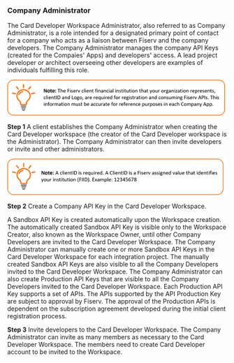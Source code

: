 ### Company Administrator

The Card Developer Workspace Administrator, also referred to as Company Administrator, is a role intended for a designated primary point of contact for a company who acts as a liaison between Fiserv and the company developers. The Company Administrator manages the company API Keys (created for the Compaies' Apps) and developers' access. A lead project developer or architect overseeing other developers are examples of individuals fulfilling this role.

 
![](assets/images/company-admin-note-1.png)

 
**Step 1** A client establishes the Company Administrator when creating the Card Developer workspace (the creator of the Card Developer workspace is the Administrator). The Company Administrator can then invite developers or invite and other administrators.   


![](assets/images/company-admin-note-2.png)
 

**Step 2** Create a Company API Key in the Card Developer Workspace.

A Sandbox API Key is created automatically upon the Workspace creation. The automatically created Sandbox API Key is visible only to the Workspace Creator, also known as the Workspace Owner, until other Company Developers are invited to the Card Developer Workspace. The Company Administrator can manually create one or more Sandbox API Keys in the Card Developer Workspace for each integration project. The manually created Sandbox API Keys are also visible to all the Company Developers invited to the Card Developer Workspace. 
The Company Administrator can also create Production API Keys that are visible to all the Company Developers invited to the Card Developer Workspace. Each Production API Key supports a set of APIs. The APIs supported by the API Production Key are subject to approval by Fiserv. The approval of the Production APIs is dependent on the subscription agreement developed during the initial client registration process.

**Step 3** Invite developers to the Card Developer Workspace.
The Company Administrator can invite as many members as necessary to the Card Developer Workspace. The members need to create Card Developer account to be invited to the Workspace.
